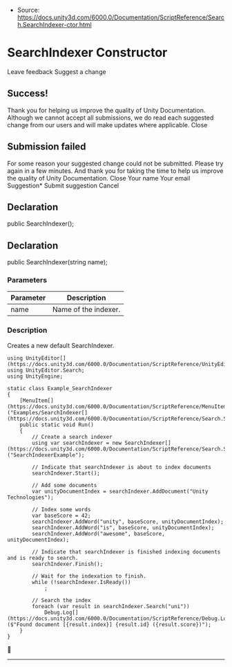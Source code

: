 * Source: https://docs.unity3d.com/6000.0/Documentation/ScriptReference/Search.SearchIndexer-ctor.html

# SearchIndexer Constructor
Leave feedback
Suggest a change
## Success!
Thank you for helping us improve the quality of Unity Documentation. Although we cannot accept all submissions, we do read each suggested change from our users and will make updates where applicable.
Close
## Submission failed
For some reason your suggested change could not be submitted. Please <a>try again</a> in a few minutes. And thank you for taking the time to help us improve the quality of Unity Documentation.
Close
Your name Your email Suggestion* Submit suggestion
Cancel
## Declaration
public SearchIndexer(); 
## Declaration
public SearchIndexer(string name); 
### Parameters
Parameter | Description  
---|---  
name | Name of the indexer.  
### Description
Creates a new default SearchIndexer.
```
using UnityEditor[](https://docs.unity3d.com/6000.0/Documentation/ScriptReference/UnityEditor.html);
using UnityEditor.Search;
using UnityEngine;

static class Example_SearchIndexer
{
    [MenuItem[](https://docs.unity3d.com/6000.0/Documentation/ScriptReference/MenuItem.html)("Examples/SearchIndexer[](https://docs.unity3d.com/6000.0/Documentation/ScriptReference/Search.SearchIndexer.html)/Class")]
    public static void Run()
    {
        // Create a search indexer
        using var searchIndexer = new SearchIndexer[](https://docs.unity3d.com/6000.0/Documentation/ScriptReference/Search.SearchIndexer.html)("SearchIndexerExample");

        // Indicate that searchIndexer is about to index documents
        searchIndexer.Start();

        // Add some documents
        var unityDocumentIndex = searchIndexer.AddDocument("Unity Technologies");

        // Index some words
        var baseScore = 42;
        searchIndexer.AddWord("unity", baseScore, unityDocumentIndex);
        searchIndexer.AddWord("is", baseScore, unityDocumentIndex);
        searchIndexer.AddWord("awesome", baseScore, unityDocumentIndex);

        // Indicate that searchIndexer is finished indexing documents and is ready to search.
        searchIndexer.Finish();

        // Wait for the indexation to finish.
        while (!searchIndexer.IsReady())
            ;

        // Search the index
        foreach (var result in searchIndexer.Search("uni"))
            Debug.Log[](https://docs.unity3d.com/6000.0/Documentation/ScriptReference/Debug.Log.html)($"Found document [{result.index}] {result.id} ({result.score})");
    }
}

```

* * *
